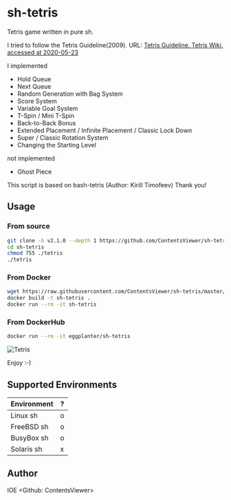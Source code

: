 # sh-tetris

Tetris game written in pure sh.

I tried to follow the Tetris Guideline(2009).
URL: [Tetris Guideline. Tetris Wiki. accessed at 2020-05-23](https://tetris.fandom.com/wiki/Tetris_Guideline)

I implemented

* Hold Queue
* Next Queue
* Random Generation with Bag System
* Score System
* Variable Goal System
* T-Spin / Mini T-Spin
* Back-to-Back Bonus
* Extended Placement / Infinite Placement / Classic Lock Down
* Super / Classic Rotation System
* Changing the Starting Level

not implemented

* Ghost Piece

This script is based on bash-tetris (Author: Kirill Timofeev)
Thank you!

## Usage

### From source

```sh
git clone -b v2.1.0 --depth 1 https://github.com/ContentsViewer/sh-tetris.git
cd sh-tetris
chmod 755 ./tetris
./tetris
```

### From Docker

```sh
wget https://raw.githubusercontent.com/ContentsViewer/sh-tetris/master/Dockerfile
docker build -t sh-tetris .
docker run --rm -it sh-tetris
```

### From DockerHub

```sh
docker run --rm -it eggplanter/sh-tetris
```

![Tetris](https://contentsviewer.work/Master/ShellScript/Apps/Tetris/Images/tetris.jpg)

Enjoy :-)

## Supported Environments

| Environment | ? |
|-------------|---|
| Linux   sh  | o |
| FreeBSD sh  | o |
| BusyBox sh  | o |
| Solaris sh  | x |

## Author

IOE <Github: ContentsViewer>
